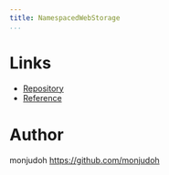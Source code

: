 ```yaml
---
title: NamespacedWebStorage
...
```


Links
=====

-   [Repository](https://github.com/monjudoh/NamespacedWebStorage.js)
-   [Reference](http://monjudoh.github.io/NamespacedWebStorage.js/docs/index.html)

Author
======

monjudoh <https://github.com/monjudoh>

